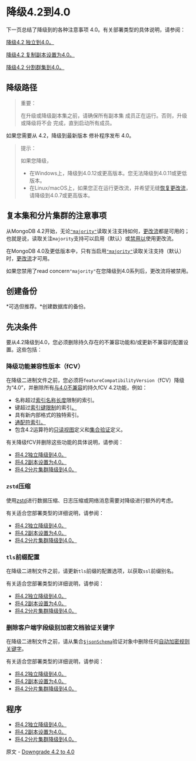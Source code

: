 # 降级4.2到4.0

下一页总结了降级到的各种注意事项 4.0。有关部署类型的具体说明，请参阅：

[降级4.2 独立到4.0。](https://www.mongodb.com/docs/upcoming/release-notes/4.2-downgrade-standalone/)

[降级4.2 复制副本设置为4.0。](https://www.mongodb.com/docs/upcoming/release-notes/4.2-downgrade-replica-set/)

[降级4.2 分割群集到4.0。](https://www.mongodb.com/docs/upcoming/release-notes/4.2-downgrade-sharded-cluster/)

## 降级路径

> 重要：
>
> 在升级或降级副本集之前，请确保所有副本集 成员正在运行。否则，升级或降级将不会 完成，直到启动所有成员。

如果您需要从 4.2，降级到最新版本 修补程序发布 4.0。

> 提示：
>
> 如果您降级，
>
> - 在Windows上，降级到4.0.12或更高版本。您无法降级到4.0.11或更低版本。
> - 在Linux/macOS上，如果您正在运行更改流，并希望无缝[恢复更改流](https://www.mongodb.com/docs/upcoming/changeStreams/#std-label-change-stream-resume-token)，请降级到4.0.7或更高版本。

## 复本集和分片集群的注意事项

从MongoDB 4.2开始，无论[`"majority"`](https://www.mongodb.com/docs/upcoming/reference/read-concern-majority/#mongodb-readconcern-readconcern.-majority-)读取关注支持如何，[更改流](https://www.mongodb.com/docs/upcoming/changeStreams/)都是可用的；也就是说，读取关注`majority`支持可以启用（默认）或[禁用以](https://www.mongodb.com/docs/upcoming/reference/read-concern-majority/#std-label-disable-read-concern-majority)使用更改流。

在MongoDB 4.0及更低版本中，只有当启用[`"majority"`](https://www.mongodb.com/docs/upcoming/reference/read-concern-majority/#mongodb-readconcern-readconcern.-majority-)读取关注支持（默认）时，[更改流](https://www.mongodb.com/docs/upcoming/changeStreams/)才可用。

如果您禁用了read concern`"majority"`在您降级到4.0系列后，更改流将被禁用。

## 创建备份

*可选但推荐。*创建数据库的备份。

## 先决条件

要从4.2降级到4.0，您必须删除持久存在的不兼容功能和/或更新不兼容的配置设置。这些包括：

### 降级功能兼容性版本（fCV）

在降级二进制文件之前，您必须将`featureCompatibilityVersion`（fCV）降级为“4.0”，并删除所有[与4.0不兼容](https://www.mongodb.com/docs/upcoming/release-notes/4.2-compatibility/#std-label-4.2-compatibility-enabled)的持久fCV 4.2功能，例如：

- 名称超过[索引名称长度](https://www.mongodb.com/docs/upcoming/reference/limits/#mongodb-limit-Index-Name-Length)限制的索引。
- 键超过[索引键限制](https://www.mongodb.com/docs/upcoming/reference/limits/#mongodb-limit-Index-Key-Limit)的索引[。](https://www.mongodb.com/docs/upcoming/reference/limits/#mongodb-limit-Index-Key-Limit)
- 具有新内部格式的独特索引。
- [通配符索引。](https://www.mongodb.com/docs/upcoming/core/index-wildcard/)
- 包含4.2运算符的[只读视图](https://www.mongodb.com/docs/upcoming/core/views/#std-label-views-landing-page)定义和[集合验证](https://www.mongodb.com/docs/upcoming/core/schema-validation/specify-query-expression-rules/#std-label-schema-validation-query-expression)定义。

有关降级fCV并删除这些功能的具体说明，请参阅：

- [将4.2独立降级到4.0。](https://www.mongodb.com/docs/upcoming/release-notes/4.2-downgrade-standalone/)
- [将4.2副本设置为4.0。](https://www.mongodb.com/docs/upcoming/release-notes/4.2-downgrade-replica-set/)
- [将4.2分片集群降级到4.0。](https://www.mongodb.com/docs/upcoming/release-notes/4.2-downgrade-sharded-cluster/)

### `zstd`压缩

使用[zstd](https://www.mongodb.com/docs/upcoming/reference/glossary/#std-term-zstd)进行数据压缩、日志压缩或网络消息需要对降级进行额外的考虑。

有关适合您部署类型的详细说明，请参阅：

- [将4.2独立降级到4.0。](https://www.mongodb.com/docs/upcoming/release-notes/4.2-downgrade-standalone/)
- [将4.2副本设置为4.0。](https://www.mongodb.com/docs/upcoming/release-notes/4.2-downgrade-replica-set/)
- [将4.2分片集群降级到4.0。](https://www.mongodb.com/docs/upcoming/release-notes/4.2-downgrade-sharded-cluster/)

### `tls`前缀配置

在降级二进制文件之前，请更新`tls`前缀的配置选项，以获取`ssl`前缀别名。

有关适合您部署类型的详细说明，请参阅：

- [将4.2独立降级到4.0。](https://www.mongodb.com/docs/upcoming/release-notes/4.2-downgrade-standalone/)
- [将4.2副本设置为4.0。](https://www.mongodb.com/docs/upcoming/release-notes/4.2-downgrade-replica-set/)
- [将4.2分片集群降级到4.0。](https://www.mongodb.com/docs/upcoming/release-notes/4.2-downgrade-sharded-cluster/)

### 删除客户端字段级别加密文档验证关键字

在降级二进制文件之前，请从集合[`$jsonSchema`](https://www.mongodb.com/docs/upcoming/reference/operator/query/jsonSchema/#mongodb-query-op.-jsonSchema)验证对象中删除任何[自动加密规则关键字](https://www.mongodb.com/docs/upcoming/core/csfle/reference/encryption-schemas/#std-label-field-level-encryption-json-schema)。

有关适合您部署类型的详细说明，请参阅：

- [将4.2独立降级到4.0。](https://www.mongodb.com/docs/upcoming/release-notes/4.2-downgrade-standalone/)
- [将4.2副本设置为4.0。](https://www.mongodb.com/docs/upcoming/release-notes/4.2-downgrade-replica-set/)
- [将4.2分片集群降级到4.0。](https://www.mongodb.com/docs/upcoming/release-notes/4.2-downgrade-sharded-cluster/)

## 程序

- [将4.2独立降级到4.0。](https://www.mongodb.com/docs/upcoming/release-notes/4.2-downgrade-standalone/)
- [将4.2副本设置为4.0。](https://www.mongodb.com/docs/upcoming/release-notes/4.2-downgrade-replica-set/)
- [将4.2分片集群降级到4.0。](https://www.mongodb.com/docs/upcoming/release-notes/4.2-downgrade-sharded-cluster/)





原文 - [Downgrade 4.2 to 4.0]( https://docs.mongodb.com/manual/release-notes/4.2-downgrade/ )

